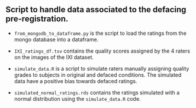## Script to handle data associated to the defacing pre-registration.

- `from_mongodb_to_dataframe.py` is the script to load the ratings from the mongo database into a dataframe.

- `IXI_ratings_df.tsv` contains the quality scores assigned by the 4 raters on the images of the IXI dataset.

- `simulate_data.R` is a script to simulate raters manually assigning quality grades to subjects in original and defaced conditions. The simulated data have a positive bias towards defaced ratings.

- `simulated_normal_ratings.rds` contains the ratings simulated with a normal distribution using the `simulate_data.R` code.
